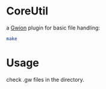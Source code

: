 # CoreUtil

a [Gwion](https://github.com/Gwion/Gwion) plugin for basic file handling:

```sh
make
```

# Usage
check .gw files in the directory.
